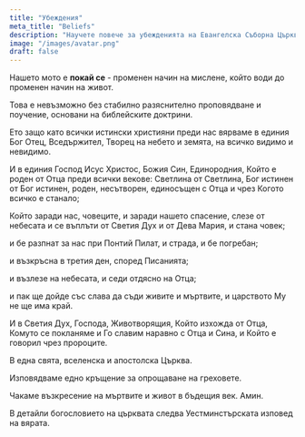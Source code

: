 ```yaml
---
title: "Убеждения"
meta_title: "Beliefs"
description: "Научете повече за убежденията на Евангелска Съборна Църква Хасково. Ние вярваме в Библията, Исус Христос и Светия Дух. Присъединете се към нашата християнска общност и открийте радостта от вярата."
image: "/images/avatar.png"
draft: false
---
```


Нашето мото е **покай се** - променен начин на мислене, който води до променен начин на живот.

Това е невъзможно без стабилно разяснително проповядване и поучение, основани на библейските доктрини.

Ето защо като всички истински християни преди нас вярваме в единия Бог Отец, Вседържител, Творец на небето и земята, на всичко видимо и невидимо.

И в единия Господ Исус Христос, Божия Син, Единородния, Който е роден от Отца преди всички векове: Светлина от Светлина, Бог истинен от Бог истинен, роден, несътворен, единосъщен с Отца и чрез Когото всичко е станало;

Който заради нас, човеците, и заради нашето спасение, слезе от небесата и се въплъти от Светия Дух и от Дева Мария, и стана човек;

и бе разпнат за нас при Понтий Пилат, и страда, и бе погребан;

и възкръсна в третия ден, според Писанията;

и възлезе на небесата, и седи отдясно на Отца;

и пак ще дойде със слава да съди живите и мъртвите, и царството Му не ще има край.

И в Светия Дух, Господа, Животворящия, Който изхожда от Отца, Комуто се покланяме и Го славим наравно с Отца и Сина, и Който е говорил чрез пророците.

В една свята, вселенска и апостолска Църква.

Изповядваме едно кръщение за опрощаване на греховете.

Чакаме възкресение на мъртвите и живот в бъдещия век. Амин.

В детайли богословието на църквата следва Уестминстърската изповед на вярата.

